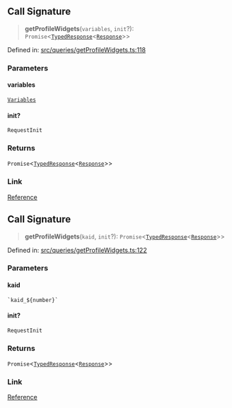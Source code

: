 ## Call Signature

> **getProfileWidgets**(`variables`, `init`?): `Promise`\<[`TypedResponse`](api/interfaces%5CTypedResponse.md)\<[`Response`](api/namespaces%5Cqueries%5Cnamespaces%5CGetProfileWidgets%5Ctype-aliases%5CResponse.md)\>\>

Defined in: [src/queries/getProfileWidgets.ts:118](https://github.com/bhavjitChauhan/khan-api/blob/67d30ab4498111952301bcaddbef9a132bf75105/src/queries/getProfileWidgets.ts#L118)

### Parameters

#### variables

[`Variables`](api/namespaces%5Cqueries%5Cnamespaces%5CGetProfileWidgets%5Cinterfaces%5CVariables.md)

#### init?

`RequestInit`

### Returns

`Promise`\<[`TypedResponse`](api/interfaces%5CTypedResponse.md)\<[`Response`](api/namespaces%5Cqueries%5Cnamespaces%5CGetProfileWidgets%5Ctype-aliases%5CResponse.md)\>\>

### Link

[Reference](https://khan-api.bhavjit.com/reference/view/19553924/2s8YzQUiXU#d88fe317-8705-43d7-a811-5d93316dd4a2)

## Call Signature

> **getProfileWidgets**(`kaid`, `init`?): `Promise`\<[`TypedResponse`](api/interfaces%5CTypedResponse.md)\<[`Response`](api/namespaces%5Cqueries%5Cnamespaces%5CGetProfileWidgets%5Ctype-aliases%5CResponse.md)\>\>

Defined in: [src/queries/getProfileWidgets.ts:122](https://github.com/bhavjitChauhan/khan-api/blob/67d30ab4498111952301bcaddbef9a132bf75105/src/queries/getProfileWidgets.ts#L122)

### Parameters

#### kaid

`` `kaid_${number}` ``

#### init?

`RequestInit`

### Returns

`Promise`\<[`TypedResponse`](api/interfaces%5CTypedResponse.md)\<[`Response`](api/namespaces%5Cqueries%5Cnamespaces%5CGetProfileWidgets%5Ctype-aliases%5CResponse.md)\>\>

### Link

[Reference](https://khan-api.bhavjit.com/reference/view/19553924/2s8YzQUiXU#d88fe317-8705-43d7-a811-5d93316dd4a2)
